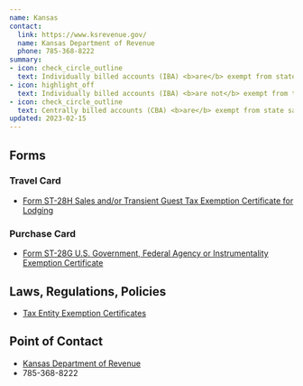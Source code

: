```yaml
---
name: Kansas
contact:
  link: https://www.ksrevenue.gov/
  name: Kansas Department of Revenue
  phone: 785-368-8222
summary:
- icon: check_circle_outline
  text: Individually billed accounts (IBA) <b>are</b> exempt from state sales tax.
- icon: highlight_off
  text: Individually billed accounts (IBA) <b>are not</b> exempt from transient guest tax.
- icon: check_circle_outline
  text: Centrally billed accounts (CBA) <b>are</b> exempt from state sales tax.
updated: 2023-02-15
---
```


## Forms

### Travel Card

* [Form ST-28H Sales and/or Transient Guest Tax Exemption Certificate for Lodging](https://www.ksrevenue.gov/pdf/st28h.pdf)

### Purchase Card

* [Form ST-28G U.S. Government, Federal Agency or Instrumentality Exemption Certificate](https://www.ksrevenue.gov/pdf/st28g.pdf)

## Laws, Regulations, Policies

* [Tax Entity Exemption Certificates](https://www.ksrevenue.gov/prpecentitylearnmore.html)

## Point of Contact
- [Kansas Department of Revenue](https://www.ksrevenue.gov/)
- 785-368-8222